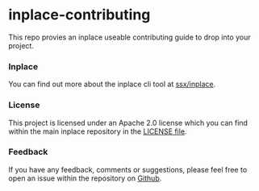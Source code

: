 # inplace-contributing

This repo provies an inplace useable contributing guide to drop into your project.


### Inplace

You can find out more about the inplace cli tool at [ssx/inplace](https://github.com/ssx/inplace).


### License

This project is licensed under an Apache 2.0 license which you can find within
the main inplace repository in the [LICENSE file](https://github.com/ssx/inplace/blob/master/LICENSE).


### Feedback

If you have any feedback, comments or suggestions, please feel free to open an
issue within the repository on [Github](https://github.com/ssx/inplace-contributing).
